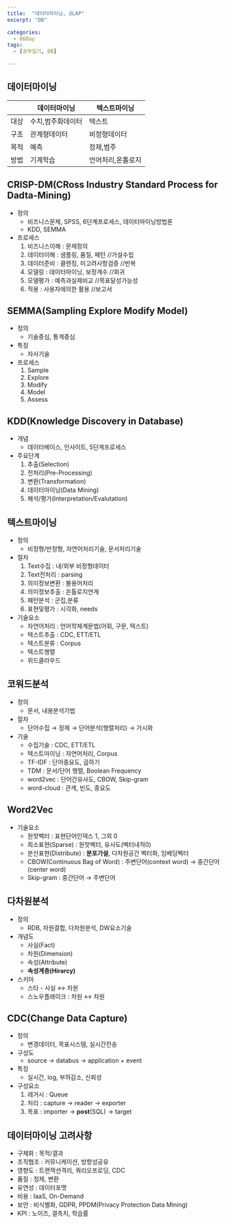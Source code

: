```yaml
---
title:  "데이터마이닝, OLAP"
excerpt: "DB"

categories:
  - 66Day
tags:
  - [공부일기, DB]

---
```


## 데이터마이닝
||데이터마이닝|텍스트마이닝|
|---|---|---|
|대상|수치,범주화데이터|텍스트|
|구조|관계형데이터|비정형데이터|
|목적|예측|정제,범주|
|방법|기계학습|언어처리,온톨로지|	
	
	
## CRISP-DM(CRoss Industry Standard Process for Dadta-Mining)
- 정의
	- 비즈니스문제, SPSS, 6단계프로세스, 데이터마이닝방법론
	- KDD, SEMMA
- 프로세스
	1. 비즈니스이해 : 문제정의 
	2. 데이터이해 : 샘플링, 품질, 패턴 	//가설수립 
	3. 데이터준비 : 클렌징, 미고려사항검증	//반복
	4. 모델링 : 데이터마이닝, 보정계수		//회귀
	5. 모델평가 : 예측과실제비교			//목표달성가능성
	6. 적용 : 사용자에의한 활용			//보고서


## SEMMA(Sampling Explore Modify Model)
- 정의
	- 기술중심, 통계중심
- 특징 
	- 자사기술
- 프로세스
	1. Sample
	2. Explore
	3. Modify
	4. Model
	5. Assess
	

## KDD(Knowledge Discovery in Database)
- 개념
	- 데이터베이스, 인사이트, 5단계프로세스
- 주요단계
	1. 추출(Selection)
	2. 전처리(Pre-Processing)
	3. 변환(Transformation)
	4. 데이터마이닝(Data Mining)
	5. 해석/평가(Interpretation/Evalutation)

## 텍스트마이닝
- 정의
	- 비정형/반정형, 자연어처리기술, 문서처리기술
- 절차
	1. Text수집 : 내/외부 비정형데이터
	2. Text전처리 : parsing
	3. 의미정보변환 : 불용어처리
	4. 의미정보추출 : 온톨로지연계
	5. 패턴분석 : 군집,분류
	6. 표현및평가 : 시각화, needs
- 기술요소
	- 자연어처리 : 언어학체계문법(어휘, 구문, 텍스트)
	- 텍스트추출 : CDC, ETT/ETL
	- 텍스트분류 : Corpus
	- 텍스트행렬
	- 위드클라우드

	
## 코워드분석
- 정의 
	- 문서, 내용분석기법
- 절차
	- 단어수집 → 정제 → 단어분석(행렬처리) → 가시화
- 기술
	- 수집기술 : CDC, ETT/ETL
	- 텍스트마이닝 : 자연어처리, Corpus
	- TF-IDF : 단어중요도, 곱하기
	- TDM : 문서/단어 행렬, Boolean Frequency
	- word2vec : 단어간유사도, CBOW, Skip-gram
	- word-cloud : 관계, 빈도, 중요도

## Word2Vec
- 기술요소
	- 원핫벡터 : 표현단어인덱스 1, 그외 0
	- 희소표현(Sparse) : 원핫벡터, 유사도(벡터내적0)
	- 분산표현(Distribute) : **분포가설**, 다차원공간 벡터화, 임베딩벡터
	- CBOW(Continuous Bag of Word) : 주변단어(context word) → 중간단어(center word)
	- Skip-gram : 중간단어 → 주변단어
	

## 다차원분석
- 정의
	- RDB, 차원결합, 다차원분석, DW요소기술
- 개념도
	- 사실(Fact)
	- 차원(Dimension)
	- 속성(Attribute)
	- **속성계층(Hirarcy)**
- 스키마
	- 스타 - 사실 ↔ 차원
	- 스노우플래이크 : 차원 ↔ 차원
	
	
## CDC(Change Data Capture)
- 정의
	- 변경데이터, 목표시스템, 실시간전송
- 구성도
	- source → databus → application + event
- 특징
	- 실시간, log, 부하감소, 신뢰성
- 구성요소
	1. 레거시 : Queue
	2. 처리 : capture → reader → exporter
	3. 목표 : importer → **post**(SQL) → target
	
	

## 데이터마이닝 고려사항
- 구체화 : 목적/결과 
- 조직협조 : 커뮤니케이션, 방향성공유
- 영향도 : 트랜잭션격리, 쿼리오프로딩, CDC
- 품질 : 정제, 변환
- 유연성 : 데이터포맷
- 비용 : IaaS, On-Demand
- 보안 : 비식별화, GDPR, PPDM(Privacy Protection Data Mining)
- KPI : 노이즈, 결측치, 학습률

